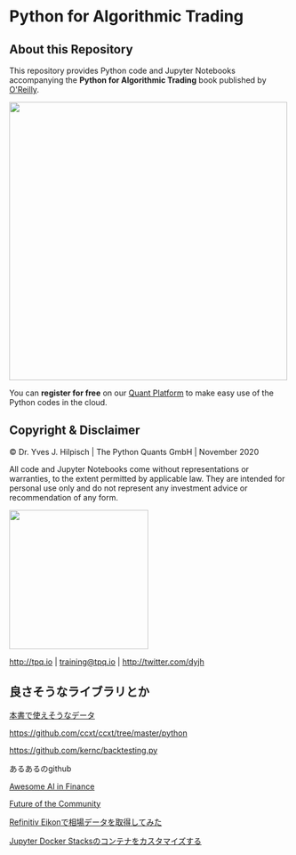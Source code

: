 # Python for Algorithmic Trading

## About this Repository

This repository provides Python code and Jupyter Notebooks accompanying the **Python for Algorithmic Trading** book published by [O'Reilly](https://www.oreilly.com/library/view/python-for-algorithmic/9781492053347/).

<img src="http://hilpisch.com/pyalgo_cover_color.png" width="500">

You can **register for free** on our [Quant Platform](http://py4at.pqp.io) to make easy use of the Python codes in the cloud.

## Copyright & Disclaimer

© Dr. Yves J. Hilpisch | The Python Quants GmbH | November 2020

All code and Jupyter Notebooks come without representations or warranties, to the extent permitted by applicable law. They are intended for personal use only and do not represent any investment advice or recommendation of any form.

<img src="http://hilpisch.com/tpq_logo.png" width="250">

http://tpq.io | training@tpq.io | http://twitter.com/dyjh



## 良さそうなライブラリとか

[本書で使えそうなデータ](https://github.com/matplotlib/sample_data)

https://github.com/ccxt/ccxt/tree/master/python

https://github.com/kernc/backtesting.py


あるあるのgithub

[Awesome AI in Finance](https://github.com/georgezouq/awesome-ai-in-finance)

[Future of the Community](https://github.com/firmai/financial-machine-learning)






[Refinitiv Eikonで相場データを取得してみた](https://qiita.com/studio_haneya/items/48f6f4c237dc9fd9e4e0)

[Jupyter Docker Stacksのコンテナをカスタマイズする](https://dev.classmethod.jp/articles/customize-jupyter-docker-stacks-image/)

